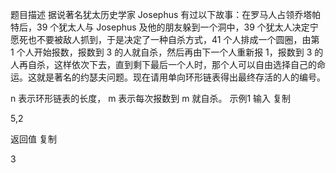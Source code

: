题目描述
据说著名犹太历史学家 Josephus 有过以下故事：在罗马人占领乔塔帕特后，39 个犹太人与 Josephus 及他的朋友躲到一个洞中，39 个犹太人决定宁愿死也不要被敌人抓到，于是决定了一种自杀方式，41 个人排成一个圆圈，由第 1 个人开始报数，报数到 3 的人就自杀，然后再由下一个人重新报 1，报数到 3 的人再自杀，这样依次下去，直到剩下最后一个人时，那个人可以自由选择自己的命运。这就是著名的约瑟夫问题。现在请用单向环形链表得出最终存活的人的编号。

n 表示环形链表的长度， m 表示每次报数到 m 就自杀。
示例1
输入
复制

5,2

返回值
复制

3

